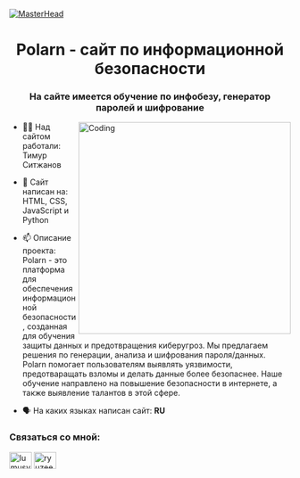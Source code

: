[![MasterHead](https://ltdfoto.ru/images/2024/07/15/SNIMOK-1.png)](thefilin00.temp.swtest.ru)
<h1 align="center">Polarn - сайт по информационной безопасности</h1>
<h3 align="center">На сайте имеется обучение по инфобезу, генератор паролей и шифрование</h3>
<img align="right" alt="Coding" width="380" src="https://i.pinimg.com/736x/22/89/3e/22893ee52b505782cc46a99ba0444757.jpg"> 

- 👨‍💻 Над сайтом работали: Тимур Ситжанов

- 📓 Сайт написан на: HTML, CSS, JavaScript и Python

- 📫 Описание проекта:
     Polarn - это платформа для обеспечения информационной безопасности, созданная для обучения защиты данных и предотвращения киберугроз. Мы предлагаем решения по генерации, анализа и шифрования пароля/данных. Polarn помогает пользователям выявлять уязвимости, предотваращать взломы и делать данные более безопаснее. Наше обучение направлено на повышение безопасности в интернете, а также выявление талантов в этой сфере.
  
- 🗣️ На каких языках написан сайт: **RU**
<h3 align="left">Связаться со мной:</h3>
<p align="left">
<a href="[https://www.youtube.com/Wa1alex](https://www.youtube.com/@Wa1aIex)" target="blank"><img align="center" src="https://raw.githubusercontent.com/rahuldkjain/github-profile-readme-generator/master/src/images/icons/Social/youtube.svg" alt="lumusy2k" height="30" width="40" /></a>
<a href="[https://discord.gg/](https://discord.gg/QgUVjndU)" target="blank"><img align="center" src="https://raw.githubusercontent.com/rahuldkjain/github-profile-readme-generator/master/src/images/icons/Social/discord.svg" alt="ryuzeen._" height="30" width="40" /></a>
</p>
